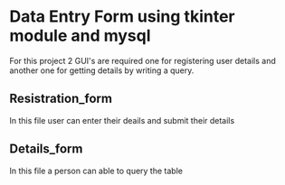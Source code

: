 # Data Entry Form using tkinter module and mysql
For this project 2 GUI's are required one for registering user details and another one for getting details by writing a query.
## Resistration_form
In this file user can enter their deails and submit their details

## Details_form
In this file a person can able to query the table

